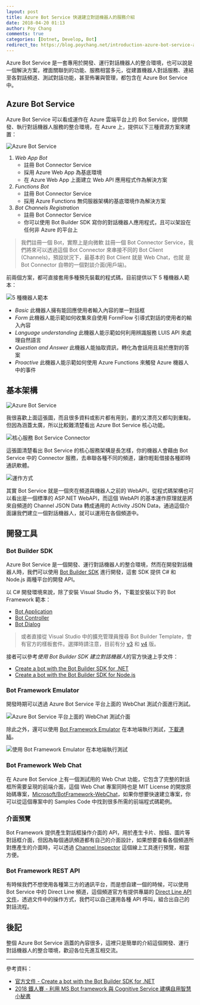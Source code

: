 ```yaml
---
layout: post
title: Azure Bot Service 快速建立對話機器人的服務介紹
date: 2018-04-20 01:13
author: Poy Chang
comments: true
categories: [Dotnet, Develop, Bot]
redirect_to: https://blog.poychang.net/introduction-azure-bot-service-and-bot-framework/
---
```

Azure Bot Service 是一套專用於開發、運行對話機器人的整合環境，也可以說是一個解決方案，裡面關聯到的功能、服務相當多元，從建置機器人對話服務、連結至各對話頻道、測試對話功能，甚至佈署與管理，都包含在 Azure Bot Service 中。

## Azure Bot Service

Azure Bot Service 可以看成運作在 Azure 雲端平台上的 Bot Service，提供開發、執行對話機器人服務的整合環境，在 Azure 上，提供以下三種資源方案來建置：

![Azure Bot Service](https://i.imgur.com/gaxn66h.png)

1. *Web App Bot*
	* 註冊 Bot Connector Service
	* 採用 Azure Web App 為基底環境
	* 在 Azure Web App 上面建立 Web API 應用程式作為解決方案
2. *Functions Bot*
	* 註冊 Bot Connector Service
	* 採用 Azure Functions 無伺服器架構的基底環境作為解決方案
3. *Bot Channels Registration*
	* 註冊 Bot Connector Service
	* 你可以使用 Bot Builder SDK 寫你的對話機器人應用程式，且可以架設在任何非 Azure 的平台上

>我們註冊一個 Bot，實際上是向微軟 註冊一個 Bot Connector Service，我們將來可以透過這個 Bot Connector 來串接不同的 Bot Client (Channels)，預設狀況下，最基本的 Bot Client 就是 Web Chat，也就 是 Bot Connector 自帶的一個對談介面(用戶端)。

前兩個方案，都可直接套用多種預先裝載的程式碼，目前提供以下 5 種機器人範本：

![5 種機器人範本](https://i.imgur.com/zt9sPN1.png)

* *Basic* 此機器人擁有能回應使用者輸入內容的單一對話框
* *Form* 此機器人能示範如何收集來自使用 FormFlow 引導式對話的使用者的輸入內容
* *Language understanding* 此機器人能示範如何利用辨識服務 LUIS API 來處理自然語言
* *Question and Answer* 此機器人能抽取資訊，轉化為會話用且易於應對的答案
* *Proactive* 此機器人能示範如何使用 Azure Functions 來觸發 Azure 機器人中的事件

## 基本架構

![Azure Bot Service](https://i.imgur.com/l2hM5TN.png)

我很喜歡上面這張圖，而且很多資料或影片都有用到，畫的又漂亮又都勾到重點，但因為涵蓋太廣，所以比較難清楚看出 Azure Bot Service 核心功能。

![核心服務 Bot Service Connector](https://i.imgur.com/kKR2xe6.png)

這張圖清楚看出 Bot Service 的核心服務架構是長怎樣，你的機器人會藉由 Bot Service 中的 Connector 服務，去串聯各種不同的頻道，讓你輕鬆借接各種即時通訊軟體。

![運作方式](https://i.imgur.com/0IcJ7Lm.gif)

其實 Bot Service 就是一個夾在頻道與機器人之前的 WebAPI，從程式碼架構也可以看出是一個標準的 ASP.NET WebAPI，而這個 WebAPI 的基本運作原理就是將來自頻道的 Channel JSON Data 轉成通用的 Activity JSON Data，通過這個介面讓我們建立一個對話機器人，就可以運用在各個頻道中。

## 開發工具

### Bot Builder SDK

Azure Bot Service 是一個開發、運行對話機器人的整合環境，然而在開發對話機器人時，我們可以使用 [Bot Builder SDK](https://github.com/Microsoft/BotBuilder) 進行開發，這套 SDK 提供 C# 和 Node.js 兩種平台的開發 API。

以 C# 開發環境來說，除了安裝 Visual Studio 外，下載並安裝以下的 Bot Framework 範本：

* [Bot Application](http://aka.ms/bf-bc-vstemplate)
* [Bot Controller](http://aka.ms/bf-bc-vscontrollertemplate)
* [Bot Dialog](http://aka.ms/bf-bc-vsdialogtemplate)

>或者直接從 Visual Studio 中的擴充管理員搜尋 Bot Builder Template，會有官方的樣板套件。選擇時請注意，目前有分 [v3](https://marketplace.visualstudio.com/items?itemName=BotBuilder.BotBuilderV3) 和 [v4](https://marketplace.visualstudio.com/items?itemName=BotBuilder.botbuilderv4) 版。

接者可以參考*使用 Bot Builder SDK 建立對話機器人*的官方快速上手文件：

* [Create a bot with the Bot Builder SDK for .NET](https://docs.microsoft.com/en-us/bot-framework/dotnet/bot-builder-dotnet-quickstart?WT.mc_id=DT-MVP-5003022)
* [Create a bot with the Bot Builder SDK for Node.js](https://docs.microsoft.com/en-us/azure/bot-service/nodejs/bot-builder-nodejs-quickstart?WT.mc_id=AZ-MVP-5003022)

### Bot Framework Emulator

開發時期可以透過 Azure Bot Service 平台上面的 WebChat 測試介面進行測試。

![Azure Bot Service 平台上面的 WebChat 測試介面](https://i.imgur.com/FUYCTtl.png)

除此之外，還可以使用 [Bot Framework Emulator](https://github.com/Microsoft/BotFramework-Emulator) 在本地端執行測試，[下載連結](https://github.com/Microsoft/BotFramework-Emulator/releases)。

![使用 Bot Framework Emulator 在本地端執行測試](https://i.imgur.com/qrIj8jH.png)

### Bot Framework Web Chat

在 Azure Bot Service 上有一個測試用的 Web Chat 功能，它包含了完整的對話框所需要呈現的前端介面，這個 Web Chat 專案同時也是 MIT License 的開放原始碼專案，[Microsoft/BotFramework-WebChat](https://github.com/Microsoft/BotFramework-WebChat)，如果你想要快速建立專案，你可以從這個專案中的 Samples Code 中找到很多所需的前端程式碼範例。

### 介面預覽

Bot Framework 提供產生對話框操作介面的 API，用於產生卡片、按鈕、圖片等對話框介面，但因為每個通訊頻道都有自己的介面設計，如果想要查看各個頻道所對應產生的介面時，可以透過 [Channel Inspector](https://docs.botframework.com/en-us/channel-inspector/channels/WebChat/) 這個線上工具進行預覽，相當方便。

### Bot Framework REST API

有時候我們不想使用各種第三方的通訊平台，而是想自建一個的時候，可以使用 Bot Service 中的 Direct Line 頻道，這個頻道官方有提供專屬的 [Direct Line API 文件](https://docs.microsoft.com/en-us/azure/bot-service/rest-api/bot-framework-rest-direct-line-3-0-concepts?WT.mc_id=AZ-MVP-5003022)，透過文件中的操作方式，我們可以自己運用各種 API 呼叫，組合出自己的對話流程。

## 後記

整個 Azure Bot Service 涵蓋的內容很多，這裡只是簡單的介紹這個開發、運行對話機器人的整合環境，歡迎各位先進互相交流。

----------

參考資料：

* [官方文件 - Create a bot with the Bot Builder SDK for .NET](https://docs.microsoft.com/en-us/bot-framework/dotnet/bot-builder-dotnet-quickstart?WT.mc_id=DT-MVP-5003022)
* [2018 鐵人賽 - 利用 MS Bot framework 與 Cognitive Service 建構自用智慧小秘書](https://ithelp.ithome.com.tw/users/20091494/ironman/1411)

